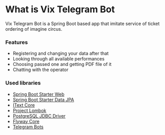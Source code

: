 # What is Vix Telegram Bot

Vix Telegram Bot is a Spring Boot based app that imitate service of ticket ordering
of imagine circus.

### Features

- Registering and changing your data after that
- Looking through all available performances
- Choosing passed one and getting PDF file of it
- Chatting with the operator

### Used libraries

* [Spring Boot Starter Web](https://mvnrepository.com/artifact/org.springframework.boot/spring-boot-starter-web/)
* [Spring Boot Starter Data JPA](https://mvnrepository.com/artifact/org.springframework.boot/spring-boot-starter-data-jpa/)
* [IText Core](https://mvnrepository.com/artifact/com.itextpdf/itextpdf/)
* [Project Lombok](https://mvnrepository.com/artifact/org.projectlombok/lombok/)
* [PostgreSQL JDBC Driver](https://mvnrepository.com/artifact/org.postgresql/postgresql/)
* [Flyway Core](https://mvnrepository.com/artifact/org.flywaydb/flyway-core/)
* [Telegram Bots](https://mvnrepository.com/artifact/org.telegram/telegrambots/)

